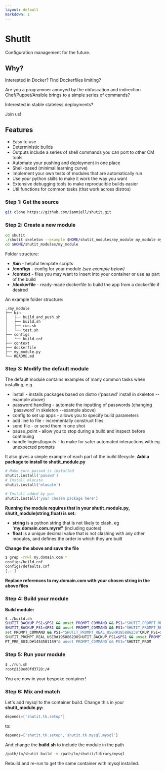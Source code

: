```yaml
---
layout: default
markdown: 1
---
```

# ShutIt #

Configuration management for the future.

## Why? ##

Interested in Docker? Find Dockerfiles limiting?

Are you a programmer annoyed by the obfuscation and indirection Chef/Puppet/Ansible brings to a simple series of commands?

Interested in stable stateless deployments?

Join us!

## Features ##

 - Easy to use
 - Deterministic builds
 - Outputs include a series of shell commands you can port to other CM tools
 - Automate your pushing and deployment in one place
 - Shell-based (minimal learning curve)
 - Implement your own tests of modules that are automatically run
 - Use your python skills to make it work the way you want
 - Extensive debugging tools to make reproducible builds easier
 - Util functions for common tasks (that work across distros)

### Step 1: Get the source ###
```sh
git clone https://github.com/ianmiell/shutit.git
```

### Step 2: Create a new module ###

```sh
cd shutit
./shutit skeleton --example $HOME/shutit_modules/my_module my_module my.domain.com
cd $HOME/shutit_modules/my_module
```

Folder structure:

 - **/bin**        - helpful template scripts
 - **/configs**    - config for your module *(see example below)*
 - **/context**    - files you may want to insert into your container or use as part of the build
 - **/dockerfile** - ready-made dockerfile to build the app from a dockerfile if desired

An example folder structure:

```
./my_module
├── bin
│   ├── build_and_push.sh
│   ├── build.sh
│   ├── run.sh
│   └── test.sh
├── configs
│   └── build.cnf
├── context
├── dockerfile
├── my_module.py
└── README.md
```

### Step 3: Modify the default module ###

The default module contains examples of many common tasks when installing, e.g.

 - install               - installs packages based on distro ('passwd' install in skeleton --example above)
 - password handling     - automate the inputting of passwords (changing 'password' in skeleton --example above)
 - config to set up apps - allows you to specify build parameters
 - add line to file      - incrementally construct files
 - send file             - or send them in one shot
 - pause_point           - allow you to stop during a build and inspect before continuing
 - handle logins/logouts - to make for safer automated interactions with eg unexpected prompts

It also gives a simple example of each part of the build lifecycle. **Add a package to install to shutit_module.py**

```python
# Make sure passwd is installed
shutit.install('passwd')
# Install mlocate
shutit.install('mlocate')

# Install added by you
shutit.install('your chosen package here')
```

**Running the module requires that in your shutit_module.py, shutit_module(string,float) is set:**

 - **string** is a python string that is not likely to clash, eg **'my.domain.com.myref'** (including quotes)
 - **float** is a unique decimal value that is not clashing with any other modules, and defines the order in which they are built

**Change the above and save the file**

```sh
$ grep -rnwl my.domain.com *
configs/build.cnf
configs/defaults.cnf
[...]
```

**Replace references to my.domain.com with your chosen string in the above files**

### Step 4: Build your module ###

**Build module:**

```sh
$ ./build.sh
SHUTIT_BACKUP_PS1=$PS1 && unset PROMPT_COMMAND && PS1="SHUTIT_PROMPT_REAL_USER#195886238"
SHUTIT_BACKUP_PS1=$PS1 && unset PROMPT_COMMAND && PS1="SHUTIT_PROMPT_REAL_USER#195886238"
set PROMPT_COMMAND && PS1="SHUTIT_PROMPT_REAL_USER#195886238"CKUP_PS1=$PS1 && un 
SHUTIT_PROMPT_REAL_USER#195886238SHUTIT_BACKUP_PS1=$PS1 && unset PROMPT_COMMAND && PS1="SHUTIT_PROMPT_PRE_BUILD#1454501189"
PT_PRE_BUILD#1454501189"& unset PROMPT_COMMAND && PS1="SHUTIT_PROM
```

### Step 5: Run your module ###

```sh
$ ./run.sh
root@138ed0fd3728:/#
```

You are now in your bespoke container!

### Step 6: Mix and match ###

Let's add mysql to the container build. Change this in your **shutit_module.py:**

```python
depends=['shutit.tk.setup']
```

to:

```python
depends=['shutit.tk.setup','shutit.tk.mysql.mysql']
```

And change the **build.sh** to include the module in the path

```sh
/path/to/shutit build -m /path/to/shutit/library/mysql
```

Rebuild and re-run to get the same container with mysql installed.
